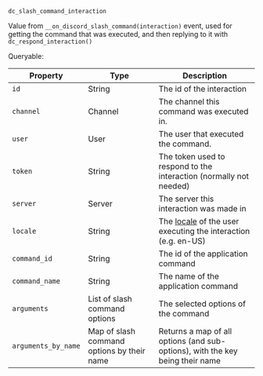 `dc_slash_command_interaction`

Value from `__on_discord_slash_command(interaction)` event, used for getting the command that was executed, and then replying to it with `dc_respond_interaction()`

Queryable:

| Property            | Type                                       | Description                                                                                                            |
|---------------------|--------------------------------------------|------------------------------------------------------------------------------------------------------------------------|
| `id`                | String                                     | The id of the interaction                                                                                              |
| `channel`           | Channel                                    | The channel this command was executed in.                                                                              |
| `user`              | User                                       | The user that executed the command.                                                                                    |
| `token`             | String                                     | The token used to respond to the interaction (normally not needed)                                                     |
| `server`            | Server                                     | The server this interaction was made in                                                                                |
| `locale`            | String                                     | The [locale](https://discord.com/developers/docs/reference#locales) of the user executing the interaction (e.g. en-US) |
| `command_id`        | String                                     | The id of the application command                                                                                      |
| `command_name`      | String                                     | The name of the application command                                                                                    |
| `arguments`         | List of slash command options              | The selected options of the command                                                                                    |
| `arguments_by_name` | Map of slash command options by their name | Returns a map of all options (and sub-options), with the key being their name                                          |